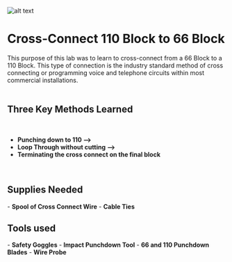 ![alt text](https://i.imgur.com/9dGxs20.jpeg)
<h1>Cross-Connect 110 Block to 66 Block</h1>
This purpose of this lab was to learn to cross-connect from a 66 Block to a 110 Block. This type of connection is the industry standard method of cross connecting or programming voice and telephone circuits within most commercial installations.

<br />
<br />

<h2>Three Key Methods Learned</h2>
<br />

- <b>Punching down to 110 --></b> 
- <b>Loop Through without cutting --></b>
- <b>Terminating the cross connect on the final block</b>

<br /> 

<h2>Supplies Needed</h2>
- <b>Spool of Cross Connect Wire</b>
- <b>Cable Ties</b>

<h2>Tools used</h2>
- <b>Safety Goggles</b> 
- <b>Impact Punchdown Tool</b>
- <b>66 and 110 Punchdown Blades</b>
- <b>Wire Probe</b>



<!--
 ```diff
- text in red
+ text in green
! text in orange
# text in gray
@@ text in purple (and bold)@@
```
--!>
